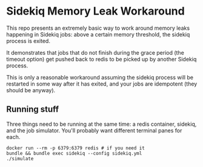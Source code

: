 # Sidekiq Memory Leak Workaround

This repo presents an extremely basic way to work around memory leaks happening in Sidekiq jobs: above a certain memory threshold, the sidekiq process is exited.

It demonstrates that jobs that do not finish during the grace period (the timeout option) get pushed back to redis to be picked up by another Sidekiq process.

This is only a reasonable workaround assuming the sidekiq process will be restarted in some way after it has exited, and your jobs are idempotent (they should be anyway).


## Running stuff

Three things need to be running at the same time: a redis container, sidekiq, and the job simulator. You'll probably want different terminal panes for each.

```
docker run --rm -p 6379:6379 redis # if you need it
bundle && bundle exec sidekiq --config sidekiq.yml
./simulate
```
